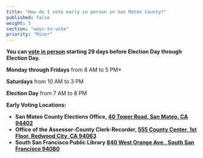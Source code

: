```yaml
---
title: "How do I vote early in person in San Mateo County?"
published: false
weight: 5
section: "ways-to-vote"
priority: "Minor"
---
```


**You can [vote in person](https://www.shapethefuture.org/elections/2016/nov/votingoptions/#VoteEarly) starting 29 days before Election Day through Election Day.**  

**Monday through Fridays** from 8 AM to 5 PM*  

**Saturdays** from 10 AM to 3 PM  

**Election Day** from 7 AM to 8 PM  

**Early Voting Locations:**  
  - **San Mateo County Elections Office, [40 Tower Road, San Mateo, CA 94402](https://www.google.com/maps/place/40+Tower+Rd,+San+Mateo,+CA+94402/@37.5125459,-122.3324911,17z/data=!3m1!4b1!4m2!3m1!1s0x808f9fbff72278f7:0x10982687e2d0db9a?hl=en)**  
  - **Office of the Assessor-County Clerk-Recorder, [555 County Center, 1st Floor, Redwood City, CA 94063](https://www.google.com/maps/place/555+County+Center,+Redwood+City,+CA+94063/@37.48928,-122.230153,16z/data=!4m2!3m1!1s0x808fa2525e583f83:0x5b45de978d636891?hl=en)**  
  - **South San Francisco Public Library [840 West Orange Ave., South San Francisco 94080](https://www.google.com/maps/place/840+W+Orange+Ave,+South+San+Francisco,+CA+94080/@37.6525195,-122.438885,17z/data=!3m1!4b1!4m5!3m4!1s0x808f79780baa956f:0xb7fa5d0e5efb9413!8m2!3d37.6525195!4d-122.4366963)**  
